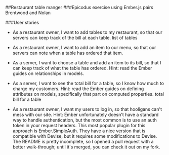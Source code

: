##Restaurant table manger
###Epicodus exercise using Ember.js
pairs Brentwood and Nolan

###User stories
* As a restaurant owner, I want to add tables to my restaurant, so that our servers can keep track of the bill at each table.
list of tables

* As a restaurant owner, I want to add an item to our menu, so that our servers can note when a table has ordered that item.

* As a server, I want to choose a table and add an item to its bill, so that I can keep track of what the table has ordered. Hint: read the Ember guides on relationships in models.

* As a server, I want to see the total bill for a table, so I know how much to charge my customers. Hint: read the Ember guides on defining attributes on models, specifically that part on computed properties.
total bill for a table

* As a restaurant owner, I want my users to log in, so that hooligans can't mess with our site. Hint: Ember unfortunately doesn't have a standard way to handle authentication, but the most common is to use an auth token in your request headers. This most popular plugin for this approach is Ember.SimpleAuth. They have a nice version that is compatible with Devise, but it requires some modifications to Devise. The README is pretty incomplete, so I opened a pull request with a better walk-through; until it's merged, you can check it out on my fork.
